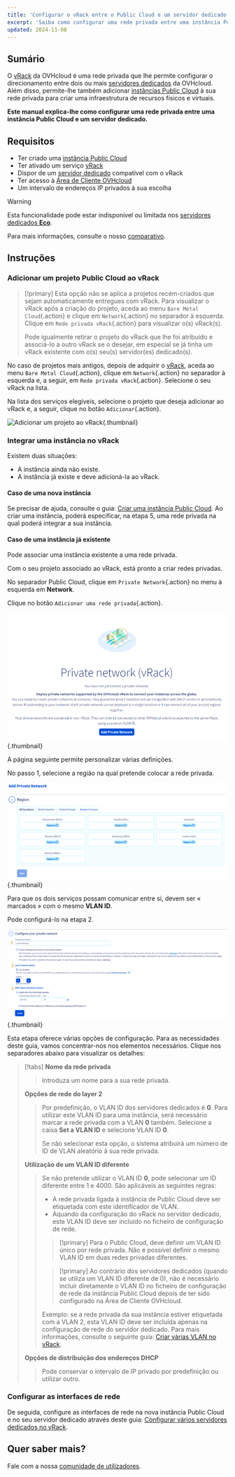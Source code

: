 ```yaml
---
title: 'Configurar o vRack entre o Public Cloud e um servidor dedicado'
excerpt: 'Saiba como configurar uma rede privada entre uma instância Public Cloud e um servidor dedicado'
updated: 2024-11-08
---
```


## Sumário

O [vRack](/links/network/vrack) da OVHcloud é uma rede privada que lhe permite configurar o direcionamento entre dois ou mais [servidores dedicados](/links/bare-metal/bare-metal) da OVHcloud. Além disso, permite-lhe também adicionar [instâncias Public Cloud](/links/public-cloud/compute) à sua rede privada para criar uma infraestrutura de recursos físicos e virtuais.

**Este manual explica-lhe como configurar uma rede privada entre uma instância Public Cloud e um servidor dedicado.**

## Requisitos

* Ter criado uma [instância Public Cloud](/pages/public_cloud/compute/public-cloud-first-steps)
* Ter ativado um serviço [vRack](/links/network/vrack)
* Dispor de um [servidor dedicado](/links/bare-metal/bare-metal) compatível com o vRack
* Ter acesso à [Área de Cliente OVHcloud](/links/manager)
* Um intervalo de endereços IP privados à sua escolha

> [!warning]
> Esta funcionalidade pode estar indisponível ou limitada nos [servidores dedicados **Eco**](/links/bare-metal/eco-about).
>
> Para mais informações, consulte o nosso [comparativo](/links/bare-metal/eco-compare).

## Instruções

### Adicionar um projeto Public Cloud ao vRack

> [!primary]
> Esta opção não se aplica a projetos recém-criados que sejam automaticamente entregues com vRack. Para visualizar o vRack após a criação do projeto, aceda ao menu `Bare Metal Cloud`{.action} e clique em `Network`{.action} no separador à esquerda. Clique em `Rede privada vRack`{.action} para visualizar o(s) vRack(s).
>
> Pode igualmente retirar o projeto do vRack que lhe foi atribuído e associá-lo a outro vRack se o desejar, em especial se já tinha um vRack existente com o(s) seu(s) servidor(es) dedicado(s).

No caso de projetos mais antigos, depois de adquirir o [vRack](/links/network/vrack), aceda ao menu `Bare Metal Cloud`{.action}, clique em `Network`{.action} no separador à esquerda e, a seguir, em `Rede privada vRack`{.action}. Selecione o seu vRack na lista.

Na lista dos serviços elegíveis, selecione o projeto que deseja adicionar ao vRack e, a seguir, clique no botão `Adicionar`{.action}.

![Adicionar um projeto ao vRack](images/addprojectvrack.png){.thumbnail}


### Integrar uma instância no vRack

Existem duas situações:

- A instância ainda não existe.
- A instância já existe e deve adicioná-la ao vRack.

#### Caso de uma nova instância

Se precisar de ajuda, consulte o guia: [Criar uma instância Public Cloud](/pages/public_cloud/compute/public-cloud-first-steps). Ao criar uma instância, poderá especificar, na etapa 5, uma rede privada na qual poderá integrar a sua instância.

#### Caso de uma instância já existente

Pode associar uma instância existente a uma rede privada.

Com o seu projeto associado ao vRack, está pronto a criar redes privadas.

No separador Public Cloud, clique em `Private Network`{.action} no menu à esquerda em **Network**.

Clique no botão `Adicionar uma rede privada`{.action}.

![create private network](images/vrack2022-03.png){.thumbnail}

A página seguinte permite personalizar várias definições.

No passo 1, selecione a região na qual pretende colocar a rede privada.

![select região](images/vrack2024-01.png){.thumbnail}

Para que os dois serviços possam comunicar entre si, devem ser « marcados » com o mesmo **VLAN ID**.

Pode configurá-lo na etapa 2.

![configure network](images/configure_private_network.png){.thumbnail}

Esta etapa oferece várias opções de configuração. Para as necessidades deste guia, vamos concentrar-nos nos elementos necessários. Clique nos separadores abaixo para visualizar os detalhes:

> [!tabs]
> **Nome da rede privada**
>>
>> Introduza um nome para a sua rede privada.<br>
>>
> **Opções de rede do layer 2**
>>
>> Por predefinição, o VLAN ID dos servidores dedicados é **0**. Para utilizar este VLAN ID para uma instância, será necessário marcar a rede privada com a VLAN **0** também.
>> Selecione a caixa **Set a VLAN ID** e selecione VLAN ID **0**.
>>
>> Se não selecionar esta opção, o sistema atribuirá um número de ID de VLAN aleatório à sua rede privada.
>>
> **Utilização de um VLAN ID diferente**
>>
>> Se não pretende utilizar o VLAN ID **0**, pode selecionar um ID diferente entre 1 e 4000. São aplicáveis as seguintes regras:
>>
>> - A rede privada ligada à instância de Public Cloud deve ser etiquetada com este identificador de VLAN.
>> - Aquando da configuração do vRack no servidor dedicado, este VLAN ID deve ser incluído no ficheiro de configuração de rede.
>>
>> > [!primary]
>> > Para o Public Cloud, deve definir um VLAN ID único por rede privada. Não é possível definir o mesmo VLAN ID em duas redes privadas diferentes.
>>
>> > [!primary]
>> > Ao contrário dos servidores dedicados (quando se utiliza um VLAN ID diferente de 0), não é necessário incluir diretamente o VLAN ID no ficheiro de configuração de rede da instância Public Cloud depois de ter sido configurado na Área de Cliente OVHcloud.
>>
>> Exemplo: se a rede privada da sua instância estiver etiquetada com a VLAN 2, esta VLAN ID deve ser incluída apenas na configuração de rede do servidor dedicado. Para mais informações, consulte o seguinte guia: [Criar várias VLAN no vRack](/pages/bare_metal_cloud/dedicated_servers/creating-multiple-vlans-in-a-vrack).
>>
> **Opções de distribuição dos endereços DHCP**
>>
>> Pode conservar o intervalo de IP privado por predefinição ou utilizar outro.
>>

### Configurar as interfaces de rede

De seguida, configure as interfaces de rede na nova instância Public Cloud e no seu servidor dedicado através deste guia: [Configurar vários servidores dedicados no vRack](/pages/bare_metal_cloud/dedicated_servers/vrack_configuring_on_dedicated_server).

## Quer saber mais?

Fale com a nossa [comunidade de utilizadores](/links/community).